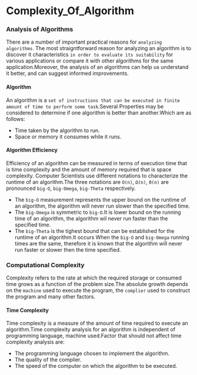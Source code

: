 # Complexity_Of_Algorithm

### Analysis of Algorithms

There are a number of important practical reasons for `analyzing algorithms`. The most straigntforward reason for analyzing
an algorithm is to discover it characteristics `in order to evaluate its suitability` for various applications or compare it with other algorithms for the same application.Moreover, the analysis of an algorithms can help us understand it better, and can suggest informed improvements.

#### Algorithm

An algorithm is a `set of instructions that can be executed in finite amount of time to perform some task`.Several Properties may be considered to determine if one algorithm is better than another.Which are as follows:

- Time taken by the algorithm to run.
- Space or memory it consumes while it runs.

#### Algorithm Efficiency

Efficiency of an algorithm can be measured in terms of execution time that is time complexity and the amount of memory required that is space complexity.
Computer Scientists use different notations to characterize the runtime of an algorithm.The three notations are `O(n)`,  `Ω(n)`,  `Θ(n)` are pronounced `big-O`, `big-Omega`, `big-Theta` respectively.

- The `big-O` measurement represents the upper bound on the runtime of an algorithm, the algorithm will never run slower than the specified time.
- The `big-Omega` is symmetric to `big-O`.It is lower bound on the running time of an algorithm, the algorithm wil never run faster than the specified time.
- The `big-Theta` is the tighest bound that can be established for the runtime of an algorithm.It occurs When the `big-O` and `big-Omega` running times are the same, therefore it is known that the algorithm will never run faster or slower then the time specified.

### Computational Complexity
Complexity refers to the rate at which the required storage or consumed time grows as a function of the problem size.The absolute growth depends on the `machine` used to execute the program, the `complier` used to construct the program and many other factors.

#### Time Complexity

Time complexity is a measure of the amount of time required to execute an algorithm.Time complexity analysis for an algorithm is independent of programming language, machine used.Factor that should not affect time complexity analysis are:

- The programming language chosen to implement the algorithm.
- The quality of the complier.
- The speed of the computer on which the algorithm to be executed.
